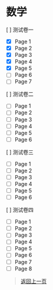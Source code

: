# 数学
[ ] 测试卷一
- [x] Page 1
- [x] Page 2
- [x] Page 3
- [x] Page 4
- [x] Page 5
- [ ] Page 6
- [ ] Page 7

[ ] 测试卷二
- [ ] Page 1
- [ ] Page 2
- [ ] Page 3
- [ ] Page 4
- [ ] Page 5
- [ ] Page 6

[ ] 测试卷三
- [ ] Page 1
- [ ] Page 2
- [ ] Page 3
- [ ] Page 4
- [ ] Page 5
- [ ] Page 6

[ ] 测试卷四
- [ ] Page 1
- [ ] Page 2
- [ ] Page 3
- [ ] Page 4
- [ ] Page 5
- [ ] Page 6
- [ ] Page 7
- [ ] Page 8
>[返回上一页](https://zhs141.github.io/homework/eight_han/index.html)
